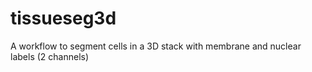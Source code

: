 # tissueseg3d
A workflow to segment cells in a 3D stack with membrane and nuclear labels (2 channels)
